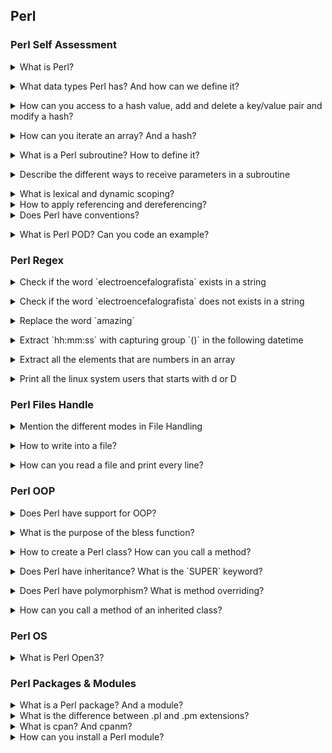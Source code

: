 ## Perl

### Perl Self Assessment

<details>
<summary>What is Perl?</summary><br><b>

From the official [docs](https://perldoc.perl.org/):

"Perl officially stands for Practical Extraction and Report Language, except when it doesn't."

It's a general purpose programming language developed for manipulating texts mainly. It has been used to perform system administration tasks, networking, building websites and more.
</b></details>

<details>
<summary>What data types Perl has? And how can we define it?</summary><br><b>

- Scalar: This is a simple variable that stores single data items. It can be a string, number or reference.

```
my $number = 5;
```

- Arrays: This is a list of scalars. 

```
my @numbers = (1, 2, 3, 4, 5);
# or using the `qw` keyword (quote word):
my @numbers = qw/1 2 3 4 5/; 
# '/' can be another symbol, e.g qw@1 2 3 4 5@
```

- Hashes (or associative arrays): This is an unordered collection of key-value pairs. We can access to a hash using the keys.

```
my %numbers = (
  First => '1',
  Second => '2',
  Third => '3'
);
```

</b></details>

<details>
<summary>How can you access to a hash value, add and delete a key/value pair and modify a hash?</summary><br><b>

```
my %numbers = (
  'First' => '1',
  'Second' => '2',
  'Third' => '3'
);
```

- Access:

```
print($numbers{'First'});
```

- Add:

```
$numbers{'Fourth'} = 4;
```

- Delete:

```
delete $numbers{'Third'};
```

- Modify:

```
$numbers{'Fifth'} = 6;
$numbers{'Fifth'} = 5;
```

</b></details>

<details>
<summary>How can you iterate an array? And a hash?</summary><br><b>

- Array:

```
my @numbers = qw/1 2 3 4 5/;

# Using `$_` that represents the current iteration in a loop. It starts from index array 0 until the last index.
foreach (@numbers) {
    print($_);
}
# Output: 12345


# "$#" returns the max index of an array. That's the reason because we can iterate accesing to the array from the index 0 to the max index.
for my $i (0..$#numbers) {
    print($numbers[$i]);
}
# Output: 12345


# Using the `map` keyword:
print map {$_} @numbers;
# Output: 12345

# Using `while`. We should take care with this option. When we use `shift` we're deleting the first element of the array and assigning it to the `element` variable. 
# After this `loop` the `numbers` array will not have elements.
while (my $element = shift(@numbers)) {
    print($element);
}
# Output: 12345
```

- Hashes:
 
 ```
 my %capital_cities = (
  'Madrid' => 'Spain',
  'Rome' => 'Italy',
  'Berlin' => 'Germany'
);

# Iterate and get the `keys`:
foreach my $city (keys %capital_cities) {
    print($city . "\n");
}
# Iterate and get the `values`:
foreach my $country (values %capital_cities) {
    print($country . "\n");
}

# Iterate and get the values and keys (first option):
foreach my $city (keys %capital_cities) {
    print("City: $city - Country: $capital_cities{$city}" . "\n");
}

# Iterate and get the values and keys (first option):
while(my ($city, $country) = each %capital_cities) {
    print("City: $city - Country: $capital_cities{$city}" . "\n");
}
```

</b></details>

<details>
<summary>What is a Perl subroutine? How to define it?</summary><br><b>

It's the perl model for user defined functions (this is also called function like other programming languages). We can define a subroute with the keyword `sub`. 

```
sub hello {
  print "hello";
}
```

</b></details>

<details>
<summary>Describe the different ways to receive parameters in a subroutine</summary><br><b>

- List assignment: Using the `@_` array. It's a list with the elements that are being passed as parameters.

```
sub power {
    my ($b, $e) = @_;
    return $b ** $e; 
}

&power(2, 3);
```

- Individual assigment: We should access to every element of the `@_` array. It starts from zero.

```
sub power {
    my $b = $_[0];
    my $e = $_[1];
    return $b ** $e; 
}

&power(2, 3);
```

- Using `shift` keyword: It's used to remove the first value of an array and it's returned.

```
sub power {
    my $b = shift;
    my $3 = shift;
    return $b ** $e; 
}

&power(2, 3);
```


[Source](https://stackoverflow.com/a/21465275/12771230)

We can also read the best way in the same S.O answer.

</b></details>

<details>
<summary>What is lexical and dynamic scoping?</summary><br><b>
</b></details>

<details>
<summary>How to apply referencing and dereferencing?</summary><br><b>
</b></details>

<details>
<summary>Does Perl have conventions?</summary><br><b>

You can check [perlstyle](https://perldoc.perl.org/perlstyle)

</b></details>

<details>
<summary>What is Perl POD? Can you code an example?</summary><br><b>

From the official [docs](https://perldoc.perl.org/perlpod):

"Pod is a simple-to-use markup language used for writing documentation for Perl, Perl programs, and Perl modules."

```
=item
    This function returns the factorial of a number.
    Input: $n (number you wanna calculate).
    Output: number factorial.
=cut
sub factorial {
    my ($i, $result, $n) = (1, 1, shift);
    $result = $result *= $i && $i++ while $i <= $n;
    return $result;
}
```

</b></details>

### Perl Regex

<details>
<summary>Check if the word `electroencefalografista` exists in a string</summary><br><b>

```
my $string = "The longest accepted word by RAE is: electroencefalografista";
if ($string =~ /electroencefalografista/) {                                                         
    print "Match!";
}
```
</b></details>

<details>
<summary>Check if the word `electroencefalografista` does not exists in a string</summary><br><b>

```
my $string = "The longest not accepted word by RAE is: Ciclopentanoperhidrofenantreno";
if ($string !~ /electroencefalografista/) {
    print "Does not match!";
}
```
</b></details>


<details>
<summary>Replace the word `amazing`</summary><br><b>

```
my $string = "Perl is amazing!";
$string =~ s/amazing/incredible/;
print $string;
# Perl is incredible!
```
</b></details>

<details>
<summary>Extract `hh:mm:ss` with capturing group `()` in the following datetime</summary><br><b>

```
my $date = "Fri Nov 19 20:09:37 CET 2021";
my @matches = $date =~ /(.*)(\d{2}:\d{2}:\d{2})(.*)/;
print $matches[1];
# Output: 20:09:37
```
</b></details>

<details>
<summary>Extract all the elements that are numbers in an array</summary><br><b>

```
my @array = ('a', 1, 'b', 2, 'c', 3);
my @numbers = grep (/\d/, @array);    # Note: \d involves more digits than 0-9
map {print $_ . "\n" } @numbers;
```

</b></details>

<details>
<summary>Print all the linux system users that starts with d or D</summary><br><b>

- With a Perl one liner :D
```
open(my $fh, '<', '/etc/passwd');
my @user_info = <$fh>;
map { print $& . "\n" if $_ =~ /^d([^:]*)/  } @user_info;
close $fh;
```

- Avoiding one-liners

```
foreach my $user_line (@user_info) {
    if ($user_line =~ /^d([^:]*)/) {
        print $& . "\n";
    }
}
```

</b></details>

### Perl Files Handle

<details>
<summary>Mention the different modes in File Handling</summary><br><b>

- Read only: `<`
- Write mode. It creates the file if doesn't exist: `>`
- Append mode. It creates the file if doesn't exist: `>>`
- Read and write mode: `+<`
- Read, clear and write mode. It creates the file if doesn't exist: `+>`
- Read and append. It creates the file if doesn't exist: `+>>`

</b></details>

<details>
<summary>How to write into a file?</summary><br><b>

```
# We can use:
# '>' Write (it clears a previous content if exists).
# '>>' Append.
open(my $fh, '>>', 'file_name.ext') or die "Error: file can't be opened";
print $fh "writing text...\n";
close($fh);
```
</b></details>

<details>
<summary>How can you read a file and print every line?</summary><br><b>

```
open(my $fh, '<', 'file_to_read.ext') or die "Error: file can't be opened";
my @file = <$fh>;
foreach my $line (@file) {
    print $line;
}
```

We can use the file handle without assigning it to an array:

```
open(my $fh, '<', 'file_to_read.ext') or die "Error: file can't be opened";

foreach my $line (<$fh>) {
    print $line;
}
```

</b></details>

### Perl OOP

<details>
<summary>Does Perl have support for OOP?</summary><br><b>

From the official [docs](https://perldoc.perl.org/perlootut):

"By default, Perl's built-in OO system is very minimal, leaving you to do most of the work."

</b></details>

<details>
<summary>What is the purpose of the bless function?</summary><br><b>

The function os the `bless` function is used to turning a plain data structure into an object.

</b></details>

<details>
<summary>How to create a Perl class? How can you call a method?</summary><br><b>

- Let's create the package: `Example.pm`

```
package Example;

sub new {
    my $class = shift;
    my $self = {};
    bless $self, $class;
    return $self;
}

sub is_working {
    print "Working!";
}

1;
```

- Now we can instance the `Example` class and call `is_working` method:

```
my $e = new Example();
$e->is_working();
# Output: Working!
```

</b></details>

<details>
<summary>Does Perl have inheritance? What is the `SUPER` keyword?</summary><br><b>

Yes, Perl supports inheritance. We can read about it in the official [docs](https://perldoc.perl.org/perlobj#Inheritance). 
We also can read about `SUPER` keyword that is used to call a method from the parent class. It gives an example about how we can apply inheritance.
</b></details>

<details>
<summary>Does Perl have polymorphism? What is method overriding?</summary><br><b>

Yes, it has polymorphism. In fact method overriding is a way to apply it in Perl.

Method overriding in simple words appears when we have a class with a method that already exist in a parent class.

Example:

```
package A;

sub new { return bless {}, shift; };
sub printMethod { print "A\n"; };

package B;

use parent -norequire, 'A';

sub new { return bless {}, shift; };
sub printMethod { print "B\n"; };

my $a = A->new();
my $b = B->new();

A->new()->printMethod();
B->new()->printMethod();

# Output:
# A
# B
```

</b></details>

<details>
<summary>How can you call a method of an inherited class?</summary><br><b>

```
# Class `A` with `printA` method.
package A;

sub new { return bless {}, shift; };
sub printA { print "A"; };

# Class `B` that extends or use the parent class `A`.
package B;

use parent -norequire, 'A';

sub new { return bless {}, shift; };

# Instance class `B` allows call the inherated method
my $b = B->new();
$b->printA();
```
</b></details>

### Perl OS

<details>
<summary>What is Perl Open3?</summary><br><b>
</b></details>

### Perl Packages & Modules

<details>
<summary>What is a Perl package? And a module?</summary><br><b>
</b></details>

<details>
<summary>What is the difference between .pl and .pm extensions?</summary><br><b>
</b></details>

<details>
<summary>What is cpan? And cpanm?</summary><br><b>
</b></details>

<details>
<summary>How can you install a Perl module?</summary><br><b>
</b></details>
